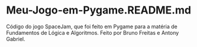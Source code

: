# Meu-Jogo-em-Pygame.README.md
Código do jogo SpaceJam, que foi feito em Pygame para a matéria de Fundamentos de Lógica e Algoritmos. Feito por Bruno Freitas e Antony Gabriel.
